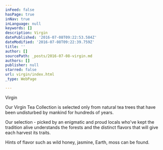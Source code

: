 ```yaml
---
inFeed: false
hasPage: true
inNav: true
inLanguage: null
keywords: []
description: Virgin
datePublished: '2016-07-08T09:22:53.584Z'
dateModified: '2016-07-08T09:22:39.759Z'
title: ''
author: []
sourcePath: _posts/2016-07-08-virgin.md
authors: []
publisher: null
starred: false
url: virgin/index.html
_type: WebPage

---
```

Virgin

Our Virgin Tea Collection is selected only from natural tea trees that have been undisturbed by mankind for hundreds of years.

Our selection - picked by an enigmatic and proud locals who've kept the tradition alive understands the forests and the distinct flavors that will give each harvest its traits.

Hints of flavor such as wild honey, jasmine, Earth, moss can be found.